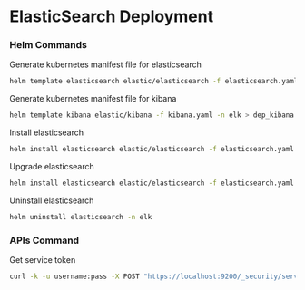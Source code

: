 # ElasticSearch Deployment
### Helm Commands
Generate kubernetes manifest file for elasticsearch
```sh
helm template elasticsearch elastic/elasticsearch -f elasticsearch.yaml -n elk > dep_elastic.yaml
```
Generate kubernetes manifest file for kibana
```sh
helm template kibana elastic/kibana -f kibana.yaml -n elk > dep_kibana.yaml
```
Install elasticsearch
```sh
helm install elasticsearch elastic/elasticsearch -f elasticsearch.yaml -n elk
```
Upgrade elasticsearch
```sh
helm install elasticsearch elastic/elasticsearch -f elasticsearch.yaml -n elk
```
Uninstall elasticsearch
```sh
helm uninstall elasticsearch -n elk
```
### APIs Command
Get service token
```sh
curl -k -u username:pass -X POST "https://localhost:9200/_security/service/elastic/kibana/credential/token" -H "Content-Type: application/json"
```